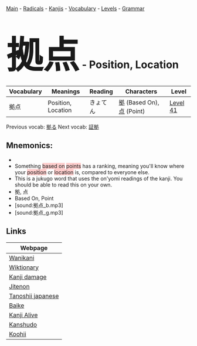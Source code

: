 <style> bigfont {font-size: 100px}</style>
[Main](../README.md) -
[Radicals](../radicals.md) -
[Kanjis](../kanjis.md) -
[Vocabulary](../vocabulary.md) -
[Levels](../levels.md) -
[Grammar](../grammar.md)
# <bigfont> 拠点</bigfont> - Position, Location 

| Vocabulary | Meanings | Reading | Characters | Level |
| --- | --- | --- | --- | --- |
| 拠点 | Position, Location | きょてん |  [拠](../kanjis/拠.md) (Based On), [点](../kanjis/点.md) (Point) | [Level 41](../levels/wk_level41.md) |

Previous vocab: [拠る](拠る.md) Next vocab: [証拠](証拠.md) 

## Mnemonics:

* 
* Something <span style="background-color:#ffcccb"> based on</span> <span style="background-color:#ffcccb"> points</span> has a ranking, meaning you'll know where your <span style="background-color:#ffcccb"> position</span> or <span style="background-color:#ffcccb"> location</span> is, compared to everyone else.
* This is a jukugo word that uses the on'yomi readings of the kanji. You should be able to read this on your own.
* 拠, 点
* Based On, Point
* [sound:拠点_b.mp3]
* [sound:拠点_g.mp3]


## Links 

| Webpage |
| --- |
| [Wanikani          ](https://www.wanikani.com/kanji/拠点) |
| [Wiktionary        ](https://en.wiktionary.org/wiki/拠点) |
| [Kanji damage      ](http://www.kanjidamage.com/kanji/search?utf8=✓&q=拠点) |
| [Jitenon           ](https://jitenon.com/kanji/拠点) |
| [Tanoshii japanese ](https://www.tanoshiijapanese.com/dictionary/kanji.cfm?k=拠点) |
| [Baike             ](https://baike.baidu.com/item/拠点) |
| [Kanji Alive       ](https://app.kanjialive.com/拠点) |
| [Kanshudo          ](https://www.kanshudo.com/searchmn?q=拠点) |
| [Koohii            ](https://kanji.koohii.com/study/kanji/拠点) |
